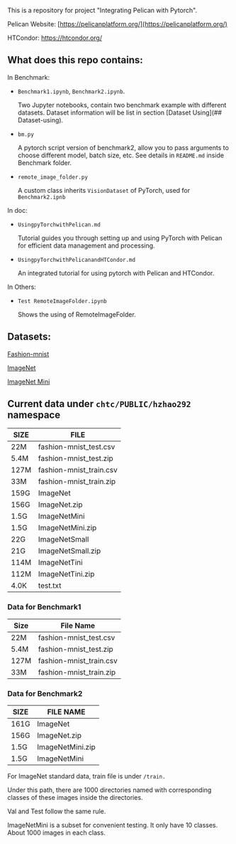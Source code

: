 This is a repository for project "Integrating Pelican with Pytorch". 

Pelican Website: [https://pelicanplatform.org/](https://pelicanplatform.org/)

HTCondor: https://htcondor.org/

## What does this repo contains:

In Benchmark:

- `Benchmark1.ipynb`, `Benchmark2.ipynb`.

  Two Jupyter notebooks, contain two benchmark example with different datasets. Dataset information will be list in section [Dataset Using](## Dataset-using).

- `bm.py`

  A pytorch script version of benchmark2, allow you to pass arguments to choose different model, batch size, etc. See details in `README.md` inside Benchmark folder.

- `remote_image_folder.py`

  A custom class inherits `VisionDataset` of PyTorch, used for `Benchmark2.ipnb`

In doc:

- `UsingpyTorchwithPelican.md`

  Tutorial guides you through setting up and using PyTorch with Pelican for efficient data management and processing.

- `UsingpyTorchwithPelicanandHTCondor.md`

  An integrated tutorial for using pytorch with Pelican and HTCondor. 

In Others:

- `Test RemoteImageFolder.ipynb`

  Shows the using of RemoteImageFolder.

## Datasets:

[Fashion-mnist](https://www.kaggle.com/datasets/zalando-research/fashionmnist)

[ImageNet](https://www.kaggle.com/c/imagenet-object-localization-challenge/overview/description)

[ImageNet Mini](https://github.com/fastai/imagenette)

## Current data under `chtc/PUBLIC/hzhao292` namespace



| SIZE | FILE                    |
| ---- | ----------------------- |
| 22M  | fashion-mnist_test.csv  |
| 5.4M | fashion-mnist_test.zip  |
| 127M | fashion-mnist_train.csv |
| 33M  | fashion-mnist_train.zip |
| 159G | ImageNet                |
| 156G | ImageNet.zip            |
| 1.5G | ImageNetMini            |
| 1.5G | ImageNetMini.zip        |
| 22G  | ImageNetSmall           |
| 21G  | ImageNetSmall.zip       |
| 114M | ImageNetTini            |
| 112M | ImageNetTini.zip        |
| 4.0K | test.txt                |

### Data for Benchmark1

| Size | File Name               |
| ---- | ----------------------- |
| 22M  | fashion-mnist_test.csv  |
| 5.4M | fashion-mnist_test.zip  |
| 127M | fashion-mnist_train.csv |
| 33M  | fashion-mnist_train.zip |

### Data for Benchmark2

| SIZE | FILE NAME        |
| ---- | ---------------- |
| 161G | ImageNet         |
| 156G | ImageNet.zip     |
| 1.5G | ImageNetMini.zip |
| 1.5G | ImageNetMini     |


For ImageNet standard data, train file is under `/train.` 

Under this path, there are 1000 directories named with corresponding classes of these images inside the directories. 

Val and Test follow the same rule.

ImageNetMini is a subset for convenient testing.  It only have 10 classes. About 1000 images in each class.
